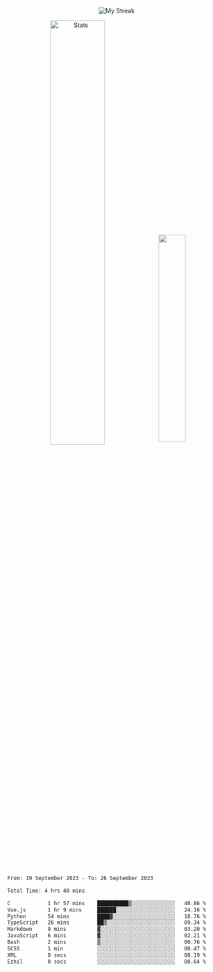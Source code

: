 <p align="center">
<picture>
  <source media="(prefers-color-scheme: dark)" srcset="http://github-readme-streak-stats.herokuapp.com?user=semolik&theme=dark&hide_border=true&background=DD272700">
  <img alt="My Streak" src="http://github-readme-streak-stats.herokuapp.com?user=semolik&hide_border=true">
</picture>
</p>
<div align="center">
  <picture>
    <source media="(prefers-color-scheme: dark)" srcset="https://github-readme-stats.vercel.app/api?username=semolik&show_icons=true&bg_color=DD272700&hide_border=true&theme=dark">
        <img alt="Stats" src="https://github-readme-stats.vercel.app/api?username=semolik&show_icons=true&bg_color=DD272700&hide_border=true" width="50%" >
  </picture>
  <sup>
  <picture>
  <source media="(prefers-color-scheme: dark)" srcset="https://github-readme-stats.vercel.app/api/top-langs/?username=semolik&layout=compact&hide_border=true&bg_color=DD272700&theme=dark">
  <img src="https://github-readme-stats.vercel.app/api/top-langs/?username=semolik&layout=compact&hide_border=true" width="35%" />
  </picture>
  </sup>
</div>
<!--START_SECTION:waka-->

```txt
From: 19 September 2023 - To: 26 September 2023

Total Time: 4 hrs 48 mins

C            1 hr 57 mins    ██████████▒░░░░░░░░░░░░░░   40.86 %
Vue.js       1 hr 9 mins     ██████░░░░░░░░░░░░░░░░░░░   24.16 %
Python       54 mins         ████▓░░░░░░░░░░░░░░░░░░░░   18.76 %
TypeScript   26 mins         ██▒░░░░░░░░░░░░░░░░░░░░░░   09.34 %
Markdown     9 mins          ▓░░░░░░░░░░░░░░░░░░░░░░░░   03.20 %
JavaScript   6 mins          ▓░░░░░░░░░░░░░░░░░░░░░░░░   02.21 %
Bash         2 mins          ▒░░░░░░░░░░░░░░░░░░░░░░░░   00.76 %
SCSS         1 min           ░░░░░░░░░░░░░░░░░░░░░░░░░   00.47 %
XML          0 secs          ░░░░░░░░░░░░░░░░░░░░░░░░░   00.19 %
Ezhil        0 secs          ░░░░░░░░░░░░░░░░░░░░░░░░░   00.04 %
```

<!--END_SECTION:waka-->

